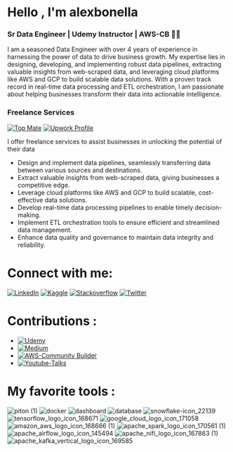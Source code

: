 
# Hello , I'm alexbonella 
### Sr Data Engineer | Udemy Instructor | AWS-CB   👨‍💻

I am a seasoned Data Engineer with over 4 years of experience in harnessing the power of data to drive business growth. My expertise lies in designing, developing, and implementing robust data pipelines, extracting valuable insights from web-scraped data, and leveraging cloud platforms like AWS and GCP to build scalable data solutions. With a proven track record in real-time data processing and ETL orchestration, I am passionate about helping businesses transform their data into actionable intelligence.

### Freelance Services 

[![Top Mate](https://img.shields.io/badge/Top-Mate-orange)]([https://www.upwork.com/freelancers/~011681cd2e086b056d](https://topmate.io/datexland)) 
[![Upwork Profile](https://img.shields.io/badge/Upwork-Profile-green)](https://www.upwork.com/freelancers/~011681cd2e086b056d) 

I offer freelance services to assist businesses in unlocking the potential of their data 

* Design and implement data pipelines, seamlessly transferring data between various sources and destinations.
* Extract valuable insights from web-scraped data, giving businesses a competitive edge.
* Leverage cloud platforms like AWS and GCP to build scalable, cost-effective data solutions.
* Develop real-time data processing pipelines to enable timely decision-making.
* Implement ETL orchestration tools to ensure efficient and streamlined data management.
* Enhance data quality and governance to maintain data integrity and reliability.




# Connect with me: 

 [![LinkedIn](https://img.shields.io/badge/-LinkedIn-3b5998)](https://www.linkedin.com/in/alexanderbolano)
 [![Kaggle](https://img.shields.io/badge/-Kaggle-blue)](https://www.kaggle.com/alexbonella)
 [![Stackoverflow](https://img.shields.io/badge/-Stackoverflow-ff7c55)](https://stackoverflow.com/users/10906576/alexbonella)
 [![Twitter](https://img.shields.io/badge/-@datexland-1DA1F2)](https://twitter.com/datexland)


# Contributions : 

* [![Udemy](https://img.shields.io/badge/Udemy-Course-purple)](https://bit.ly/41cZfHD)
* [![Medium](https://img.shields.io/badge/Medium-Blog-black)](https://datexland.medium.com/)
* [![AWS-Community Builder](https://img.shields.io/badge/AWS-Community%20Builder-orange)](https://aws.amazon.com/es/developer/community/community-builders/community-builders-directory/?cb-cards.sort-by=item.additionalFields.cbName&cb-cards.sort-order=asc&awsf.builder-category=cb-type%23data&awsf.location=location%23latam&awsf.year=year%232022)
* [![Youtube-Talks](https://img.shields.io/badge/Youtube-Talks-red)](https://www.youtube.com/watch?v=8pECZZ6l8-4&t=3669s)


# My favorite tools : 
![piton (1)](https://user-images.githubusercontent.com/45697319/119986243-39700700-bf89-11eb-9553-4901245868b1.png)
![docker](https://user-images.githubusercontent.com/45697319/119987060-37f30e80-bf8a-11eb-9f30-05a3d89307b0.png)
![dashboard](https://user-images.githubusercontent.com/45697319/119987731-f6169800-bf8a-11eb-90d7-15128e0a5766.png)
![database](https://user-images.githubusercontent.com/45697319/119987733-f6169800-bf8a-11eb-9e06-74db56c928bc.png)
![snowflake-icon_22139](https://user-images.githubusercontent.com/45697319/119988928-3fb3b280-bf8c-11eb-96b0-8318b770555d.png)
![tensorflow_logo_icon_168671](https://user-images.githubusercontent.com/45697319/119989254-97521e00-bf8c-11eb-8bf0-e8aa152f0d9a.png)
![google_cloud_logo_icon_171058](https://user-images.githubusercontent.com/45697319/119989256-97eab480-bf8c-11eb-918b-e476b42a850e.png)
![amazon_aws_logo_icon_168666 (1)](https://user-images.githubusercontent.com/45697319/119990218-b1d8c700-bf8d-11eb-975a-74ba6d098d9f.png)
![apache_spark_logo_icon_170561 (1)](https://user-images.githubusercontent.com/45697319/119990347-d765d080-bf8d-11eb-9817-ae8141a64566.png)
![apache_airflow_logo_icon_145494](https://user-images.githubusercontent.com/45697319/119988556-da5fc180-bf8b-11eb-9cea-ace928e1d021.png)
![apache_nifi_logo_icon_167863 (1)](https://user-images.githubusercontent.com/45697319/119990454-f5cbcc00-bf8d-11eb-9e82-71afe9c647b7.png)
![apache_kafka_vertical_logo_icon_169585](https://user-images.githubusercontent.com/45697319/119988561-daf85800-bf8b-11eb-9d34-013215e051e7.png)


